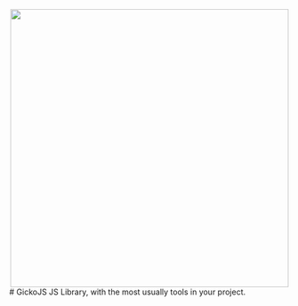 <div align="center"><img src="https://raw.githubusercontent.com/alexsan134/GickoJS/master/img/bns.png" width="500"></div>
# GickoJS
JS Library, with the most usually tools in your project.
